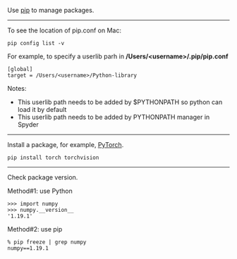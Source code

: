 Use <a href="https://pip.pypa.io/en/stable/">pip</a> to manage packages.

<hr>

To see the location of pip.conf on Mac:

```
pip config list -v
```

For example, to specify a userlib parh in **/Users/\<username\>/.pip/pip.conf**
  
```
[global]
target = /Users/<username>/Python-library
```

Notes:
- This userlib path needs to be added by $PYTHONPATH so python can load it by default
- This userlib path needs to be added by PYTHONPATH manager in Spyder

<hr>

Install a package, for example, <a href="https://pytorch.org/">PyTorch</a>.

```
pip install torch torchvision
```

<hr>

Check package version.

Method#1: use Python

```
>>> import numpy
>>> numpy.__version__
'1.19.1'
```

Method#2: use pip

```
% pip freeze | grep numpy
numpy==1.19.1
```

